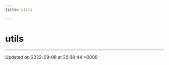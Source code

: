 ```yaml
---
title: utils

---
```


# utils








-------------------------------

Updated on 2022-08-08 at 20:30:44 +0000